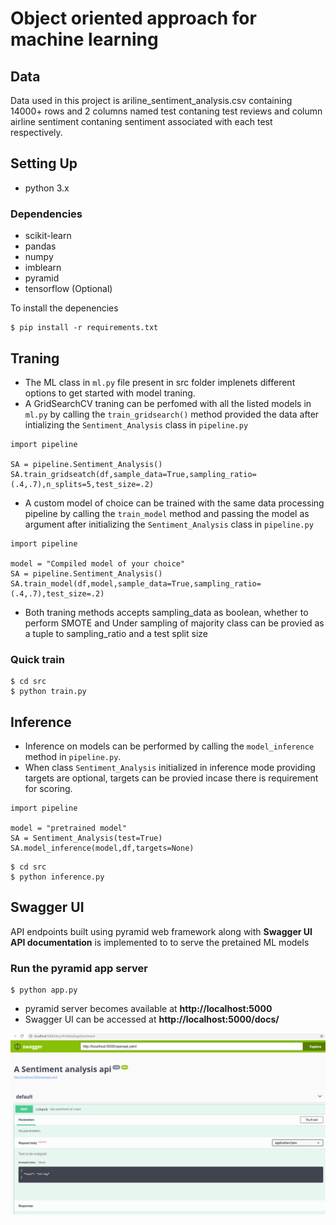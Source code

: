# Object oriented approach for machine learning

## Data
Data used in this project is ariline_sentiment_analysis.csv containing 14000+ rows and 2 columns named test contaning test reviews and column airline sentiment contaning sentiment associated with each test respectively.

## Setting Up
* python 3.x

### Dependencies
* scikit-learn
* pandas 
* numpy
* imblearn
* pyramid
* tensorflow (Optional)

To install the depenencies
```
$ pip install -r requirements.txt
```

## Traning

- The ML class in ```ml.py``` file present in src folder implenets different options to get started with model traning.
- A GridSearchCV traning can be perfomed with all the listed models in ```ml.py``` by calling the ```train_gridsearch()``` method provided the data after intializing the ```Sentiment_Analysis``` class in ```pipeline.py```
```
import pipeline

SA = pipeline.Sentiment_Analysis()
SA.train_gridseatch(df,sample_data=True,sampling_ratio=(.4,.7),n_splits=5,test_size=.2)
```
- A custom model of choice can be trained with the same data processing pipeline by calling the ```train_model``` method and passing the model as argument after initializing the ```Sentiment_Analysis``` class in ```pipeline.py```
```
import pipeline

model = "Compiled model of your choice"
SA = pipeline.Sentiment_Analysis()
SA.train_model(df,model,sample_data=True,sampling_ratio=(.4,.7),test_size=.2)
```
- Both traning methods accepts sampling_data as boolean, whether to perform SMOTE and Under sampling of majority class can be provied as a tuple to sampling_ratio and a test split size

### Quick train
```
$ cd src
$ python train.py
```


## Inference

- Inference on models can be performed by calling the ```model_inference``` method in ```pipeline.py```.
- When class ```Sentiment_Analysis``` initialized in inference mode providing targets are optional, targets can be provied incase there is requirement for scoring.
```
import pipeline

model = "pretrained model"
SA = Sentiment_Analysis(test=True)
SA.model_inference(model,df,targets=None)
```

```
$ cd src
$ python inference.py
```

## Swagger UI

API endpoints built using pyramid web framework along with **Swagger UI API documentation** is implemented to to serve the pretained ML models

### Run the pyramid app server
```
$ python app.py
```

- pyramid server becomes available at **http://localhost:5000**
- Swagger UI can be accessed at **http://localhost:5000/docs/**

![Swagger UI](./images/swagger.png)




